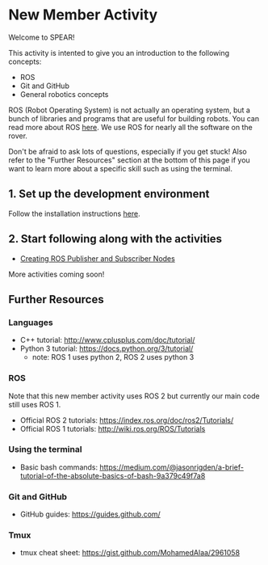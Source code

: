 # New Member Activity

Welcome to SPEAR!

This activity is intented to give you an introduction to the following concepts:

- ROS
- Git and GitHub
- General robotics concepts

ROS (Robot Operating System) is not actually an operating system, but a bunch of libraries and programs that are useful for building robots.
You can read more about ROS [here](https://www.ros.org/about-ros/).
We use ROS for nearly all the software on the rover.

Don't be afraid to ask lots of questions, especially if you get stuck!
Also refer to the "Further Resources" section at the bottom of this page if you want to learn more about a specific skill such as using the terminal.

## 1. Set up the development environment

Follow the installation instructions [here](https://github.com/UofA-SPEAR/spear-turtlebot/blob/master/README.md).

## 2. Start following along with the activities

- [Creating ROS Publisher and Subscriber Nodes](https://github.com/UofA-SPEAR/spear-turtlebot/blob/master/new-member-activity/publisher-subscriber.md)

More activities coming soon!

## Further Resources

### Languages

* C++ tutorial: http://www.cplusplus.com/doc/tutorial/
* Python 3 tutorial: https://docs.python.org/3/tutorial/ 
  * note: ROS 1 uses python 2, ROS 2 uses python 3

### ROS

Note that this new member activity uses ROS 2 but currently our main code still uses ROS 1.

* Official ROS 2 tutorials: https://index.ros.org/doc/ros2/Tutorials/
* Official ROS 1 tutorials: http://wiki.ros.org/ROS/Tutorials

### Using the terminal

* Basic bash commands: https://medium.com/@jasonrigden/a-brief-tutorial-of-the-absolute-basics-of-bash-9a379c49f7a8

### Git and GitHub

* GitHub guides: https://guides.github.com/

### Tmux

* tmux cheat sheet: https://gist.github.com/MohamedAlaa/2961058


